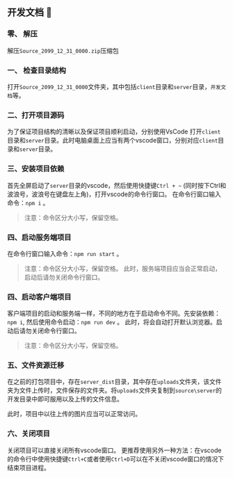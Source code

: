 ## 开发文档 🚩

### 零、 解压
解压`Source_2099_12_31_0000.zip`压缩包

### 一、 检查目录结构 
打开`Source_2099_12_31_0000`文件夹，其中包括`client`目录和`server`目录，`开发文档`等。

### 二、打开项目源码
为了保证项目结构的清晰以及保证项目顺利启动，分别使用VsCode 打开`client`目录和`server`目录。此时电脑桌面上应当有两个vscode窗口，分别对应`client`目录和`server`目录。

### 三、安装项目依赖
首先全屏启动了`server`目录的vscode，然后使用快捷键`Ctrl + ~` (同时按下Ctrl和波浪号，波浪号在键盘左上角)，打开vscode的命令行窗口。
在命令行窗口输入命令：`npm i` 。
> 注意：命令区分大小写，保留空格。

### 四、启动服务端项目

在命令行窗口输入命令：`npm run start` 。
> 注意：命令区分大小写，保留空格。
此时，服务端项目应当会正常启动，启动后请勿关闭命令行窗口。

### 四、启动客户端项目

客户端项目的启动和服务端一样，不同的地方在于启动命令不同。先安装依赖：`npm i`, 然后使用命令启动：`npm run dev` 。
此时，将会自动打开默认浏览器。启动后请勿关闭命令行窗口。
> 注意：命令区分大小写，保留空格。

### 五、文件资源迁移

在之前的打包项目中，存在`server_dist`目录，其中存在`uploads`文件夹，该文件夹为文件上传时，文件保存的文件夹。将`uploads`文件夹复制到`source\server`的开发目录中即可服用以及上传的文件信息。

此时，项目中以往上传的图片应当可以正常访问。

### 六、关闭项目
关闭项目可以直接关闭所有vscode窗口。
更推荐使用另外一种方法：在vscode的命令行中使用快捷键`Ctrl+C`或者使用`Ctrl+D`可以在不关闭vscode窗口的情况下结束项目进程。

